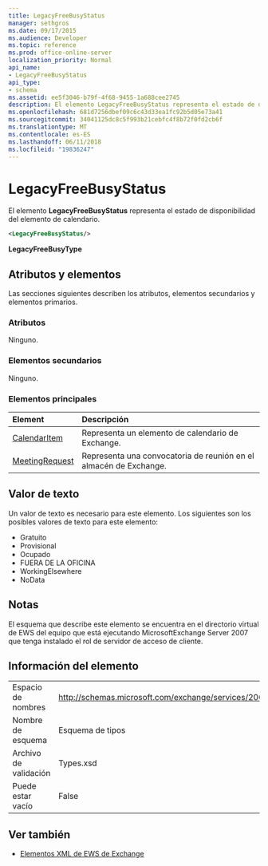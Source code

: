 ```yaml
---
title: LegacyFreeBusyStatus
manager: sethgros
ms.date: 09/17/2015
ms.audience: Developer
ms.topic: reference
ms.prod: office-online-server
localization_priority: Normal
api_name:
- LegacyFreeBusyStatus
api_type:
- schema
ms.assetid: ee5f3046-b79f-4f68-9455-1a688cee2745
description: El elemento LegacyFreeBusyStatus representa el estado de disponibilidad del elemento de calendario.
ms.openlocfilehash: 681d7256dbef09c6c43d33ea1fc92b5d05e73a41
ms.sourcegitcommit: 34041125dc8c5f993b21cebfc4f8b72f0fd2cb6f
ms.translationtype: MT
ms.contentlocale: es-ES
ms.lasthandoff: 06/11/2018
ms.locfileid: "19836247"
---
```

# <a name="legacyfreebusystatus"></a>LegacyFreeBusyStatus

El elemento **LegacyFreeBusyStatus** representa el estado de disponibilidad del elemento de calendario. 
  
```xml
<LegacyFreeBusyStatus/>
```

**LegacyFreeBusyType**

## <a name="attributes-and-elements"></a>Atributos y elementos

Las secciones siguientes describen los atributos, elementos secundarios y elementos primarios.
  
### <a name="attributes"></a>Atributos

Ninguno.
  
### <a name="child-elements"></a>Elementos secundarios

Ninguno.
  
### <a name="parent-elements"></a>Elementos principales

|**Element**|**Descripción**|
|:-----|:-----|
|[CalendarItem](calendaritem.md) <br/> |Representa un elemento de calendario de Exchange.  <br/> |
|[MeetingRequest](meetingrequest.md) <br/> |Representa una convocatoria de reunión en el almacén de Exchange.  <br/> |
   
## <a name="text-value"></a>Valor de texto

Un valor de texto es necesario para este elemento. Los siguientes son los posibles valores de texto para este elemento:
  
- Gratuito 
- Provisional
- Ocupado
- FUERA DE LA OFICINA
- WorkingElsewhere
- NoData
    
## <a name="remarks"></a>Notas

El esquema que describe este elemento se encuentra en el directorio virtual de EWS del equipo que está ejecutando MicrosoftExchange Server 2007 que tenga instalado el rol de servidor de acceso de cliente.
  
## <a name="element-information"></a>Información del elemento

|||
|:-----|:-----|
|Espacio de nombres  <br/> |http://schemas.microsoft.com/exchange/services/2006/types  <br/> |
|Nombre de esquema  <br/> |Esquema de tipos  <br/> |
|Archivo de validación  <br/> |Types.xsd  <br/> |
|Puede estar vacío  <br/> |False  <br/> |
   
## <a name="see-also"></a>Ver también

- [Elementos XML de EWS de Exchange](ews-xml-elements-in-exchange.md)

